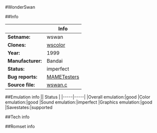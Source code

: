 #WonderSwan

##Info

||Info|
|-----|-----|
|**Setname:**|wswan
|**Clones:**|[wscolor](wscolor.md)
|**Year:**|1999
|**Manufacturer:**|Bandai
|**Status:**|imperfect
|**Bug reports:**|[MAMETesters](http://mametesters.org/view_all_set.php?type=1&temporary=y&search=wswan.c)
|**Source file:**|[wswan.c](https://github.com/mamedev/mame/blob/master/src/mess/drivers/wswan.c)

##Emulation info
|| Status |
|-----|-----|
|Overall emulation:|good
|Color emulation:|good
|Sound emulation:|imperfect
|Graphics emulation:|good
|Savestates:|supported

##Tech info

##Romset info

<!--- START OF EDITED COMMENT DO NOT TOUCH TEXT ABOVE-->
